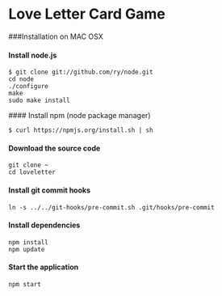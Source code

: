 Love Letter Card Game
================================

###Installation on MAC OSX

#### Install node.js

    $ git clone git://github.com/ry/node.git
    cd node
    ./configure
    make
    sudo make install

#### Install npm (node package manager)

    $ curl https://npmjs.org/install.sh | sh

#### Download the source code

    git clone ~
    cd loveletter

#### Install git commit hooks

    ln -s ../../git-hooks/pre-commit.sh .git/hooks/pre-commit

#### Install dependencies

    npm install
    npm update

#### Start the application

    npm start
